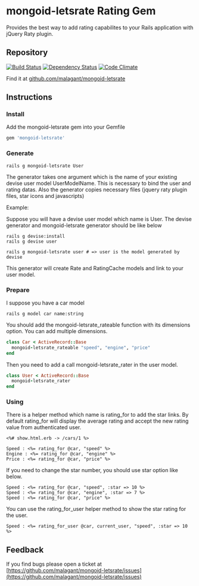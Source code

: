 # mongoid-letsrate Rating Gem

Provides the best way to add rating capabilites to your Rails application with jQuery Raty plugin.

## Repository

[![Build Status](https://secure.travis-ci.org/malagant/mongoid-letsrate.png)](http://travis-ci.org/malagant/mongoid-letsrate)
[![Dependency Status](https://gemnasium.com/malagant/mongoid-letsrate.png)](https://gemnasium.com/malagant/mongoid-letsrate)
[![Code Climate](https://codeclimate.com/github/malagant/mongoid-letsrate.png)](https://codeclimate.com/github/malagant/mongoid-letsrate)

Find it at [github.com/malagant/mongoid-letsrate](https://github.com/malagant/mongoid-letsrate)

## Instructions

### Install

Add the mongoid-letsrate gem into your Gemfile

```ruby
gem 'mongoid-letsrate'
```

### Generate

```
rails g mongoid-letsrate User
```

The generator takes one argument which is the name of your existing devise user model UserModelName. This is necessary to bind the user and rating datas.
Also the generator copies necessary files (jquery raty plugin files, star icons and javascripts)

Example:

Suppose you will have a devise user model which name is User. The devise generator and mongoid-letsrate generator should be like below

```
rails g devise:install
rails g devise user

rails g mongoid-letsrate user # => user is the model generated by devise
```

This generator will create Rate and RatingCache models and link to your user model.

### Prepare

I suppose you have a car model

```
rails g model car name:string
```

You should add the mongoid-letsrate_rateable function with its dimensions option. You can add multiple dimensions.

```ruby
class Car < ActiveRecord::Base
  mongoid-letsrate_rateable "speed", "engine", "price"
end
```

Then you need to add a call mongoid-letsrate_rater in the user model.

```ruby
class User < ActiveRecord::Base
  mongoid-letsrate_rater
end
```

### Using

There is a helper method which name is rating_for to add the star links. By default rating_for will display the average rating and accept the
new rating value from authenticated user.

```erb
<%# show.html.erb -> /cars/1 %>

Speed : <%= rating_for @car, "speed" %>
Engine : <%= rating_for @car, "engine" %>
Price : <%= rating_for @car, "price" %>
```

If you need to change the star number, you should use star option like below.

```erb
Speed : <%= rating_for @car, "speed", :star => 10 %>
Speed : <%= rating_for @car, "engine", :star => 7 %>
Speed : <%= rating_for @car, "price" %>
```

You can use the rating_for_user helper method to show the star rating for the user.

```erb
Speed : <%= rating_for_user @car, current_user, "speed", :star => 10 %>
```


## Feedback
If you find bugs please open a ticket at [https://github.com/malagant/mongoid-letsrate/issues](https://github.com/malagant/mongoid-letsrate/issues)
